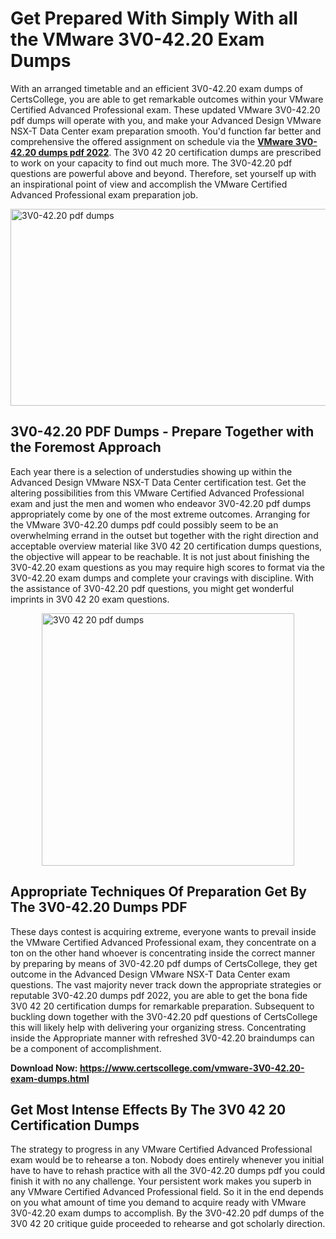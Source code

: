 <h1><strong>Get Prepared With Simply With all the VMware 3V0-42.20 Exam Dumps&nbsp;</strong></h1>
<p><span style="font-weight: 400;">With an arranged timetable and an efficient  3V0-42.20 exam dumps of CertsCollege, you are able to get remarkable outcomes within your VMware Certified Advanced Professional exam. These updated VMware 3V0-42.20 pdf dumps will operate with you, and make your Advanced Design VMware NSX-T Data Center exam preparation smooth. You'd function far better and comprehensive the offered assignment on schedule via the <strong><a href="https://www.certscollege.com/vmware-3V0-42.20-exam-dumps.html">VMware 3V0-42.20 dumps pdf 2022</a></strong>. The 3V0 42 20 certification dumps are prescribed to work on your capacity to find out much more. The  3V0-42.20 pdf questions are powerful above and beyond. Therefore, set yourself up with an inspirational point of view and accomplish the VMware Certified Advanced Professional exam preparation job.&nbsp;</span></p>
<p><span style="font-weight: 400;"><img style="display: block; margin-left: auto; margin-right: auto;" src="https://i.ibb.co/CPDK3ps/Yellow-and-Blue-Initiative-Blog-Banner.png" alt="3V0-42.20 pdf dumps" width="559" height="315" /></span></p>
<h2><strong>3V0-42.20 PDF Dumps - Prepare Together with the Foremost Approach</strong></h2>
<p><span style="font-weight: 400;">Each year there is a selection of understudies showing up within the Advanced Design VMware NSX-T Data Center certification test. Get the altering possibilities from this VMware Certified Advanced Professional exam and just the men and women who endeavor 3V0-42.20 pdf dumps appropriately come by one of the most extreme outcomes. Arranging for the VMware 3V0-42.20 dumps pdf could possibly seem to be an overwhelming errand in the outset but together with the right direction and acceptable overview material like 3V0 42 20 certification dumps questions, the objective will appear to be reachable. It is not just about finishing the 3V0-42.20 exam questions as you may require high scores to format via the 3V0-42.20 exam dumps and complete your cravings with discipline. With the assistance of 3V0-42.20 pdf questions, you might get wonderful imprints in 3V0 42 20 exam questions.</span></p>
<p><span style="font-weight: 400;"><a href="https://tinyurl.com/ya53x22a"><img style="display: block; margin-left: auto; margin-right: auto;" src="https://i.ibb.co/9tMrhdY/Teacher-Appreciation-Invitation.png" alt="3V0 42 20 pdf dumps " width="404" height="404" /></a></span></p>
<h2><strong>Appropriate Techniques Of Preparation Get By The 3V0-42.20 Dumps PDF</strong></h2>
<p><span style="font-weight: 400;">These days contest is acquiring extreme, everyone wants to prevail inside the VMware Certified Advanced Professional exam, they concentrate on a ton on the other hand whoever is concentrating inside the correct manner by preparing by means of 3V0-42.20 pdf dumps of CertsCollege, they get outcome in the Advanced Design VMware NSX-T Data Center exam questions. The vast majority never track down the appropriate strategies or reputable 3V0-42.20 dumps pdf 2022, you are able to get the bona fide 3V0 42 20 certification dumps for remarkable preparation. Subsequent to buckling down together with the  3V0-42.20 pdf questions of CertsCollege this will likely help with delivering your organizing stress. Concentrating inside the Appropriate manner with refreshed 3V0-42.20 braindumps can be a component of accomplishment.</span></p>
<p><span style="font-weight: 400;"><strong>Download Now: <a href="https://www.certscollege.com/vmware-3V0-42.20-exam-dumps.html">https://www.certscollege.com/vmware-3V0-42.20-exam-dumps.html</a></strong></span></p>
<h2><strong>Get Most Intense Effects By The 3V0 42 20 Certification Dumps</strong></h2>
<p><span style="font-weight: 400;">The strategy to progress in any VMware Certified Advanced Professional exam would be to rehearse a ton. Nobody does entirely whenever you initial have to have to rehash practice with all the 3V0-42.20 dumps pdf you could finish it with no any challenge. Your persistent work makes you superb in any VMware Certified Advanced Professional field. So it in the end depends on you what amount of time you demand to acquire ready with VMware 3V0-42.20 exam dumps to accomplish. By the 3V0-42.20 pdf dumps of the 3V0 42 20 critique guide proceeded to rehearse and got scholarly direction.</span></p>
